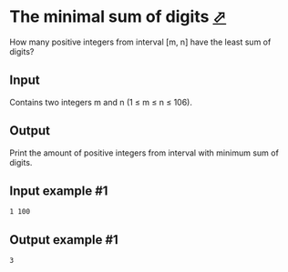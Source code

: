 # The minimal sum of digits [⬀](https://www.e-olymp.com/en/contests/9646/problems/84654)

How many positive integers from interval [m, n] have the least sum of digits?

## Input
Contains two integers m and n (1 ≤ m ≤ n ≤ 106).

## Output
Print the amount of positive integers from interval with minimum sum of digits.

## Input example #1
```
1 100
```

## Output example #1
```
3
```

